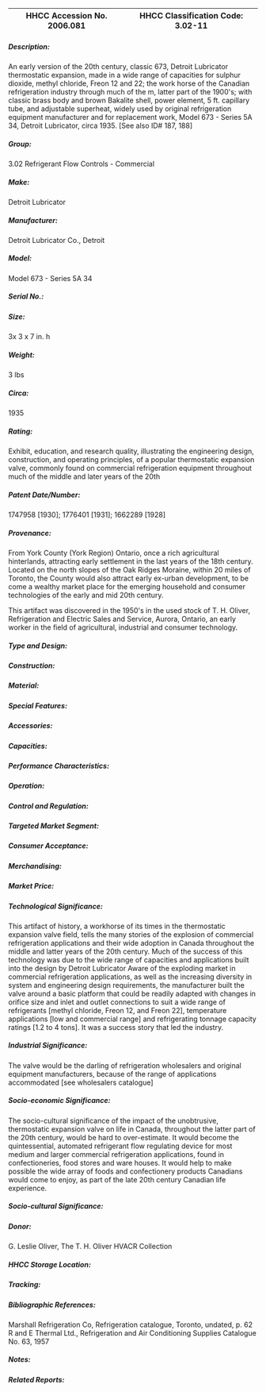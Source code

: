 | **HHCC Accession No. 2006.081** |**HHCC Classification Code:  3.02-11**|
| ----------- | ----------- |
##### Description:
An early version of the 20th century, classic 673, Detroit Lubricator thermostatic expansion, made in a wide range of capacities for sulphur dioxide, methyl chloride, Freon 12 and 22; the work horse of the Canadian refrigeration industry through much of the m, latter part of the 1900's; with classic brass body and brown Bakalite shell, power element, 5 ft. capillary tube, and adjustable superheat, widely used by original refrigeration equipment manufacturer and for replacement work, Model 673 - Series 5A 34,  Detroit Lubricator, circa 1935. [See also ID# 187, 188]
##### Group:
3.02 Refrigerant Flow Controls - Commercial

##### Make:
Detroit Lubricator

##### Manufacturer:
Detroit Lubricator Co., Detroit

##### Model:
Model 673 - Series 5A 34

##### Serial No.:


##### Size:
3x 3 x 7 in. h

##### Weight:
3 lbs

##### Circa:
1935

##### Rating:
Exhibit, education, and research quality, illustrating the engineering design, construction, and operating principles, of a popular thermostatic expansion valve, commonly found on commercial refrigeration equipment throughout much of the middle and later years of the 20th

##### Patent Date/Number:
1747958 [1930]; 1776401 [1931]; 1662289 [1928]

##### Provenance:
From York County (York Region) Ontario, once a rich agricultural hinterlands, attracting early settlement in the last years of the 18th century. Located on the north slopes of the Oak Ridges Moraine, within 20 miles of Toronto, the County would also attract early ex-urban development, to be come a wealthy market place for the emerging household and consumer technologies of the early and mid 20th century. 

This artifact was discovered in the 1950's in the used stock of T. H. Oliver, Refrigeration and Electric Sales and Service, Aurora, Ontario, an early worker in the field of agricultural, industrial and consumer technology.

##### Type and Design:


##### Construction:


##### Material:


##### Special Features:


##### Accessories:


##### Capacities:


##### Performance Characteristics:


##### Operation:


##### Control and Regulation:


##### Targeted Market Segment:


##### Consumer Acceptance:


##### Merchandising:


##### Market Price:


##### Technological Significance:
This artifact of history, a workhorse of its times in the thermostatic expansion valve field, tells the many stories of the explosion of commercial refrigeration applications and their wide adoption in Canada throughout the middle and latter years of the 20th century.
Much of the success of this technology was due to the wide range of capacities and applications built into the design by Detroit Lubricator
Aware of the exploding market in commercial refrigeration applications, as well as the increasing diversity in system and engineering design requirements, the manufacturer built the valve around a basic platform that could be readily adapted with changes in orifice size and inlet and outlet connections to suit a wide range of refrigerants [methyl chloride, Freon 12, and Freon 22], temperature applications [low and commercial range] and refrigerating tonnage capacity ratings [1.2 to 4 tons]. It was a success story that led the industry.

##### Industrial Significance:
The valve would be the darling of refrigeration wholesalers and original equipment manufacturers, because of the range of applications accommodated  [see wholesalers catalogue]

##### Socio-economic Significance:
The socio-cultural significance of the impact of the unobtrusive, thermostatic  expansion valve on life in Canada, throughout the latter part of the 20th century, would be hard to over-estimate. 
It would become the quintessential, automated refrigerant flow regulating device for most medium and larger commercial refrigeration applications, found in confectioneries, food stores and ware houses. It would help to make possible the wide array of foods and confectionery products Canadians would come to enjoy, as part of the late 20th century Canadian life experience.

##### Socio-cultural Significance:


##### Donor:
G. Leslie Oliver, The T. H. Oliver HVACR Collection

##### HHCC Storage Location:


##### Tracking:


##### Bibliographic References:
Marshall Refrigeration Co, Refrigeration catalogue, Toronto, undated, p. 62
 R and E Thermal Ltd., Refrigeration and Air Conditioning Supplies Catalogue No. 63, 1957

##### Notes:


##### Related Reports:

